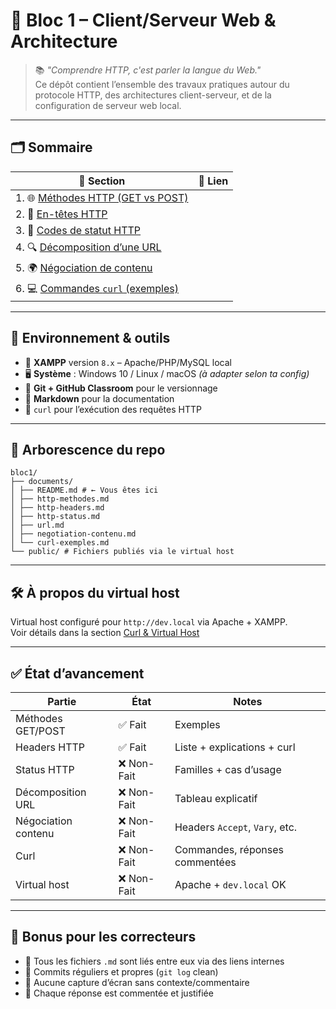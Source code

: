 # 🧠 Bloc 1 – Client/Serveur Web & Architecture

> 📚 *"Comprendre HTTP, c'est parler la langue du Web."*  
> Ce dépôt contient l’ensemble des travaux pratiques autour du protocole HTTP, des architectures client-serveur, et de la configuration de serveur web local.

---

## 🗂️ Sommaire

| 📄 Section | 🔗 Lien |
|-----------|--------|
| 1. 🌐 [Méthodes HTTP (GET vs POST)](http-methodes.md) |
| 2. 🧾 [En-têtes HTTP](http-headers.md) |
| 3. 🧩 [Codes de statut HTTP](http-status.md) |
| 4. 🔍 [Décomposition d’une URL](url.md) |
| 5. 🌍 [Négociation de contenu](negotiation-contenu.md) |
| 6. 💻 [Commandes `curl` (exemples)](curl-exemples.md) |

---

## 🔧 Environnement & outils

- 🧰 **XAMPP** version `8.x` – Apache/PHP/MySQL local
- 🖥️ **Système** : Windows 10 / Linux / macOS *(à adapter selon ta config)*
- 🔁 **Git + GitHub Classroom** pour le versionnage
- 🧵 **Markdown** pour la documentation
- 🧪 `curl` pour l’exécution des requêtes HTTP

---

## 📁 Arborescence du repo

```
bloc1/
├── documents/
│ ├── README.md # ← Vous êtes ici
│ ├── http-methodes.md
│ ├── http-headers.md
│ ├── http-status.md
│ ├── url.md
│ ├── negotiation-contenu.md
│ └── curl-exemples.md
└── public/ # Fichiers publiés via le virtual host
```

---

## 🛠️ À propos du virtual host

Virtual host configuré pour `http://dev.local` via Apache + XAMPP.  
Voir détails dans la section [Curl & Virtual Host](curl-exemples.md#🧪-tests-curl-avec-devlocal)


---

## ✅ État d’avancement

| Partie | État | Notes |
|--------|------|-------|
| Méthodes GET/POST | ✅ Fait | Exemples |
| Headers HTTP | ✅ Fait | Liste + explications + curl |
| Status HTTP | ❌ Non-Fait | Familles + cas d’usage |
| Décomposition URL | ❌ Non-Fait | Tableau explicatif |
| Négociation contenu | ❌ Non-Fait | Headers `Accept`, `Vary`, etc. |
| Curl | ❌ Non-Fait | Commandes, réponses commentées |
| Virtual host | ❌ Non-Fait | Apache + `dev.local` OK |

---

## 🧠 Bonus pour les correcteurs

- 📎 Tous les fichiers `.md` sont liés entre eux via des liens internes
- 🧼 Commits réguliers et propres (`git log` clean)
- 🛑 Aucune capture d’écran sans contexte/commentaire
- 💬 Chaque réponse est commentée et justifiée


